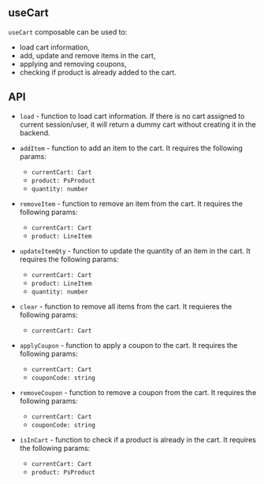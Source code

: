 ## useCart
`useCart` composable can be used to:
- load cart information,
- add, update and remove items in the cart,
- applying and removing coupons,
- checking if product is already added to the cart.

## API

- `load` - function to load cart information. If there is no cart assigned to current session/user, it will return a dummy cart without creating it in the backend.

- `addItem` - function to add an item to the cart. It requires the following params:
    - `currentCart: Cart`
    - `product: PsProduct`
    - `quantity: number`

- `removeItem` - function to remove an item from the cart. It requires the following params:
    - `currentCart: Cart`
    - `product: LineItem`

- `updateItemQty` - function to update the quantity of an item in the cart. It requires the following params:
    - `currentCart: Cart`
    - `product: LineItem`
    - `quantity: number`

- `clear` - function to remove all items from the cart. It requieres the following params:
    - `currentCart: Cart`

- `applyCoupon` - function to apply a coupon to the cart. It requires the following params:
    - `currentCart: Cart`
    - `couponCode: string`

- `removeCoupon` - function to remove a coupon from the cart. It requires the following params:
    - `currentCart: Cart`
    - `couponCode: string`

- `isInCart` - function to check if a product is already in the cart. It requires the following params:
    - `currentCart: Cart`
    - `product: PsProduct`
